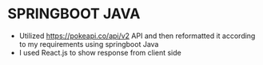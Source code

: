 # SPRINGBOOT JAVA

- Utilized https://pokeapi.co/api/v2 API and then reformatted it according to my requirements using springboot Java
- I used React.js to show response from client side
